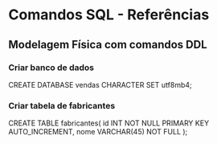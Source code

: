  # Comandos SQL - Referências

## Modelagem Física com comandos DDL

### Criar banco de dados

CREATE DATABASE vendas CHARACTER SET utf8mb4;

### Criar tabela de fabricantes

CREATE TABLE fabricantes(
    id INT NOT NULL PRIMARY KEY AUTO_INCREMENT,
    nome VARCHAR(45) NOT FULL
); 